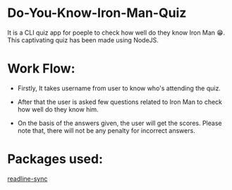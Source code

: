 # Do-You-Know-Iron-Man-Quiz

It is a CLI quiz app for poeple to check how well do they know Iron Man 😁. This captivating quiz has been made using NodeJS.

# Work Flow:

- Firstly, It takes username from user to know who's attending the quiz.

- After that the user is asked few questions related to Iron Man to check how well do they know him.

- On the basis of the answers given, the user will get the scores. Please note that, there will not be any penalty for incorrect answers.

# Packages used:

[readline-sync](https://www.npmjs.com/package/readline-sync)
